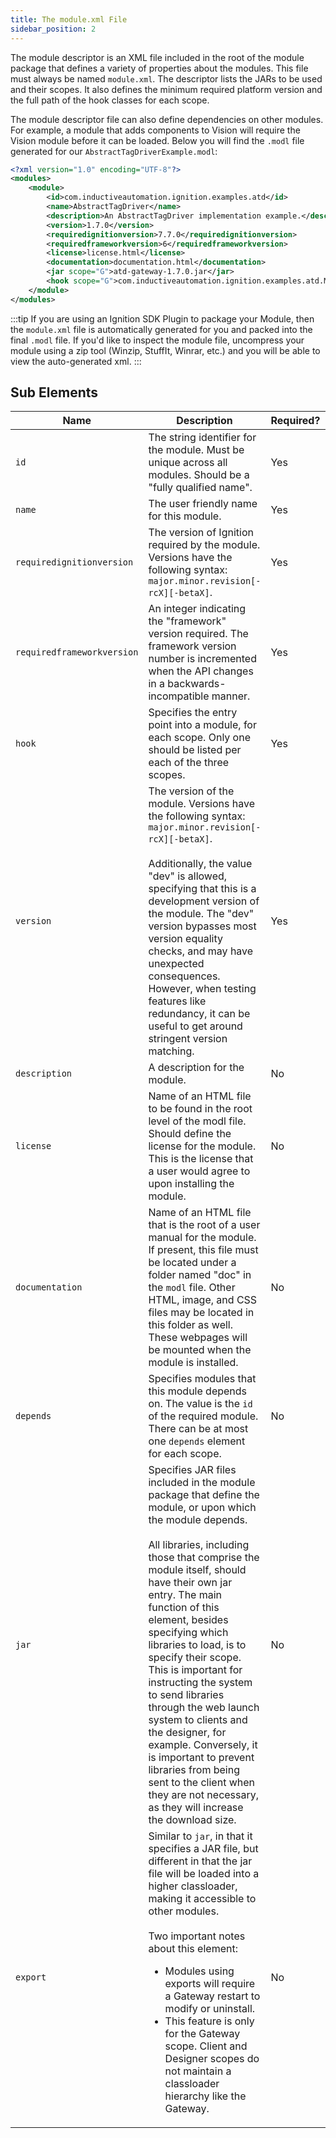 ```yaml
---
title: The module.xml File
sidebar_position: 2
---
```

The module descriptor is an XML file included in the root of the module package that defines a variety of properties about the modules. This file must always be named `module.xml`. The descriptor lists the JARs to be used and their scopes. It also defines the minimum required platform version and the full path of the hook classes for each scope.

The module descriptor file can also define dependencies on other modules. For example, a module that adds components to Vision will require the Vision module before it can be loaded.  Below you will find the `.modl` file generated for our `AbstractTagDriverExample.modl`:

```xml title=module.xml
<?xml version="1.0" encoding="UTF-8"?>
<modules>
    <module>
        <id>com.inductiveautomation.ignition.examples.atd</id>
        <name>AbstractTagDriver</name>
        <description>An AbstractTagDriver implementation example.</description>
        <version>1.7.0</version>
        <requiredignitionversion>7.7.0</requiredignitionversion>
        <requiredframeworkversion>6</requiredframeworkversion>
        <license>license.html</license>
        <documentation>documentation.html</documentation>
        <jar scope="G">atd-gateway-1.7.0.jar</jar>
        <hook scope="G">com.inductiveautomation.ignition.examples.atd.ModuleHook</hook>
    </module>
</modules>
```
:::tip
If you are using an Ignition SDK Plugin to package your Module, then the `module.xml` file is automatically generated for you and packed into the final `.modl` file.  If you'd like to inspect the module file, uncompress your module using a zip tool (Winzip, StuffIt, Winrar, etc.) and you will be able to view the auto-generated xml.
:::

## Sub Elements

| Name | Description | Required? | Attributes |
|------|-------------|-----------|------------|
| `id` | The string identifier for the module. Must be unique across all modules. Should be a "fully qualified name". | Yes | n/a |
| `name` | The user friendly name for this module. | Yes | n/a |
| `requiredignitionversion` | The version of Ignition required by the module. Versions have the following syntax: `major.minor.revision[-rcX][-betaX]`. | Yes | n/a |
| `requiredframeworkversion` | An integer indicating the "framework" version required. The framework version number is incremented when the API changes in a backwards-incompatible manner. | Yes | n/a |
| `hook` | Specifies the entry point into a module, for each scope.  Only one should be listed per each of the three scopes. | Yes | scope |
| `version` | The version of the module. Versions have the following syntax: `major.minor.revision[-rcX][-betaX]`.<br /><br />Additionally, the value "dev" is allowed, specifying that this is a development version of the module. The "dev" version bypasses most version equality checks, and may have unexpected consequences. However, when testing features like redundancy, it can be useful to get around stringent version matching. | Yes | n/a |
| `description` | A description for the module. | No | n/a |
| `license` | Name of an HTML file to be found in the root level of the modl file. Should define the license for the module. This is the license that a user would agree to upon installing the module. | No | n/a |
| `documentation` | Name of an HTML file that is the root of a user manual for the module. If present, this file must be located under a folder named "doc" in the `modl` file. Other HTML, image, and CSS files may be located in this folder as well. These webpages will be mounted when the module is installed. | No | n/a |
| `depends` | Specifies modules that this module depends on. The value is the `id` of the required module. There can be at most one `depends` element for each scope. | No | scope |
| `jar` | Specifies JAR files included in the module package that define the module, or upon which the module depends.<br /><br />All libraries, including those that comprise the module itself, should have their own jar entry.  The main function of this element, besides specifying which libraries to load, is to specify their scope.  This is important for instructing the system to send libraries through the web launch system to clients and the designer, for example.  Conversely, it is important to prevent libraries from being sent to the client when they are not necessary, as they will increase the download size. | No | scope<br />os |
| `export` | Similar to `jar`, in that it specifies a JAR file, but different in that the jar file will be loaded into a higher classloader, making it accessible to other modules.<br /><br />Two important notes about this element:<br /><ul><li>Modules using exports will require a Gateway restart to modify or uninstall.</li><li>This feature is only for the Gateway scope. Client and Designer scopes do not maintain a classloader hierarchy like the Gateway.</li></ul> | No | n/a |
